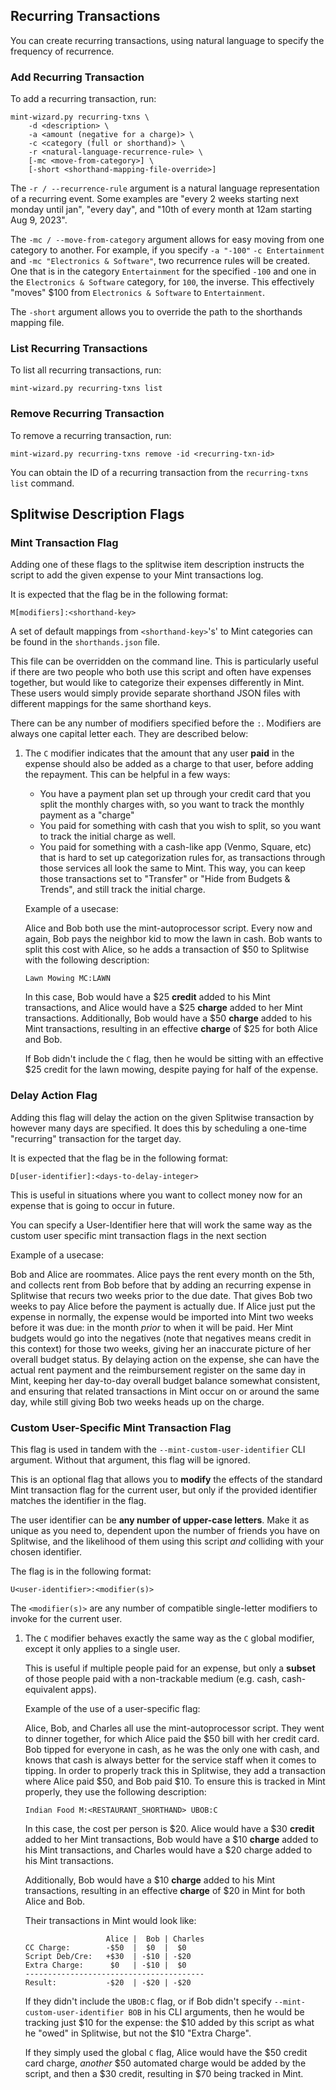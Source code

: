 ## Recurring Transactions

You can create recurring transactions, using natural language to specify the
frequency of recurrence.

### Add Recurring Transaction

To add a recurring transaction, run:

```
mint-wizard.py recurring-txns \
    -d <description> \
    -a <amount (negative for a charge)> \
    -c <category (full or shorthand)> \
    -r <natural-language-recurrence-rule> \
    [-mc <move-from-category>] \
    [-short <shorthand-mapping-file-override>]
```

The `-r / --recurrence-rule` argument is a natural language representation of a
recurring event. Some examples are "every 2 weeks starting next monday until jan",
"every day", and "10th of every month at 12am starting Aug 9, 2023".

The `-mc / --move-from-category` argument allows for easy moving from one category
to another. For example, if you specify `-a "-100"` `-c Entertainment` and
`-mc "Electronics & Software"`, two recurrence rules will be created. One that is
in the category `Entertainment` for the specified `-100` and one in the
`Electronics & Software` category, for `100`, the inverse. This effectively "moves"
$100 from `Electronics & Software` to `Entertainment`.

The `-short` argument allows you to override the path to the shorthands mapping file.

### List Recurring Transactions

To list all recurring transactions, run:

```
mint-wizard.py recurring-txns list
```

### Remove Recurring Transaction

To remove a recurring transaction, run:

```
mint-wizard.py recurring-txns remove -id <recurring-txn-id>
```

You can obtain the ID of a recurring transaction from the `recurring-txns list` command.

## Splitwise Description Flags

### Mint Transaction Flag

Adding one of these flags to the splitwise item description instructs the script
to add the given expense to your Mint transactions log.

It is expected that the flag be in the following format:

```
M[modifiers]:<shorthand-key>
```

A set of default mappings from `<shorthand-key>`'s' to Mint categories can be
found in the `shorthands.json` file.

This file can be overridden on the command line. This is particularly useful if
there are two people who both use this script and often have expenses together,
but would like to categorize their expenses differently in Mint. These users
would simply provide separate shorthand JSON files with different mappings for
the same shorthand keys.

There can be any number of modifiers specified before the `:`. Modifiers are
always one capital letter each. They are described below:

1.  The `C` modifier indicates that the amount that any user **paid** in the 
    expense should also be added as a charge to that user, before adding the
    repayment. This can be helpful in a few ways:

    * You have a payment plan set up through your credit card that you split the
       monthly charges with, so you want to track the monthly payment as a "charge"
    * You paid for something with cash that you wish to split, so you want to
      track the initial charge as well.
    * You paid for something with a cash-like app (Venmo, Square, etc) that is
      hard to set up categorization rules for, as transactions through those
      services all look the same to Mint. This way, you can keep those transactions
      set to "Transfer" or "Hide from Budgets & Trends", and still track the initial
      charge.

    Example of a usecase:

	Alice and Bob both use the mint-autoprocessor script. Every now and again, Bob pays
	the neighbor kid to mow the lawn in cash. Bob wants to split this cost with Alice,
	so he adds a transaction of $50 to Splitwise with the following description:

	```
	Lawn Mowing MC:LAWN
	```

	In this case, Bob would have a $25 **credit** added to his Mint transactions, and
	Alice would have a $25 **charge** added to her Mint transactions. Additionally, Bob
	would have a $50 **charge** added to his Mint transactions, resulting in an effective
	**charge** of $25 for both Alice and Bob.

	If Bob didn't include the `C` flag, then he would be sitting with an effective $25 
	credit for the lawn mowing, despite paying for half of the expense.

### Delay Action Flag

Adding this flag will delay the action on the given Splitwise transaction by however
many days are specified. It does this by scheduling a one-time "recurring" transaction
for the target day.

It is expected that the flag be in the following format:

```
D[user-identifier]:<days-to-delay-integer>
```

This is useful in situations where you want to collect money now for an expense that is
going to occur in future.

You can specify a User-Identifier here that will work the same way as the custom user
specific mint transaction flags in the next section

Example of a usecase:

Bob and Alice are roommates. Alice pays the rent every month on the 5th, and collects
rent from Bob before that by adding an recurring expense in Splitwise that recurs two
weeks prior to the due date. That gives Bob two weeks to pay Alice before the payment
is actually due. If Alice just put the expense in normally, the expense would be
imported into Mint two weeks before it was due: in the month _prior_ to when it will
be paid. Her Mint budgets would go into the negatives (note that negatives means
credit in this context) for those two weeks, giving her an inaccurate picture of her
overall budget status. By delaying action on the expense, she can have the actual rent
payment and the reimbursement register on the same day in Mint, keeping her day-to-day
overall budget balance somewhat consistent, and ensuring that related transactions in
Mint occur on or around the same day, while still giving Bob two weeks heads up on the
charge.


### Custom User-Specific Mint Transaction Flag

This flag is used in tandem with the `--mint-custom-user-identifier` CLI
argument. Without that argument, this flag will be ignored.

This is an optional flag that allows you to **modify** the effects of the standard
Mint transaction flag for the current user, but only if the provided identifier
matches the identifier in the flag.

The user identifier can be **any number of upper-case letters**. Make it as unique
as you need to, dependent upon the number of friends you have on Splitwise, and the
likelihood of them using this script _and_ colliding with your chosen identifier.

The flag is in the following format:

```
U<user-identifier>:<modifier(s)>
```

The `<modifier(s)>` are any number of compatible single-letter modifiers to invoke
for the current user.

1.  The `C` modifier behaves exactly the same way as the `C` global modifier, except
	it only applies to a single user.

	This is useful if multiple people paid for an expense, but only a **subset** of
	those people paid with a non-trackable medium (e.g. cash, cash-equivalent apps).

	Example of the use of a user-specific flag:

	Alice, Bob, and Charles all use the mint-autoprocessor script. They went to dinner
	together, for which Alice paid the $50 bill with her credit card. Bob tipped for
	everyone in cash, as he was the only one with cash, and knows that cash is always
	better for the service staff when it comes to tipping. In order to properly track
	this in Splitwise, they add a transaction where Alice paid $50, and Bob paid $10.
	To ensure this is tracked in Mint properly, they use the following description:

	```
	Indian Food M:<RESTAURANT_SHORTHAND> UBOB:C
	```

	In this case, the cost per person is $20. Alice would have a $30 **credit** added
	to her Mint transactions, Bob would have a $10 **charge** added to his Mint
	transactions, and Charles would have a $20 charge added to his Mint transactions.

	Additionally, Bob would have a $10 **charge** added to his Mint transactions,
	resulting in an effective **charge** of $20 in Mint for both Alice and Bob.

	Their transactions in Mint would look like:

	```
	                  Alice |  Bob | Charles
	CC Charge:        -$50  |  $0  |  $0
	Script Deb/Cre:   +$30  | -$10 | -$20
    Extra Charge:      $0   | -$10 |  $0
    ----------------------------------------
    Result:           -$20  | -$20 | -$20
	```

	If they didn't include the `UBOB:C` flag, or if Bob didn't specify 
	`--mint-custom-user-identifier BOB` in his CLI arguments, then he would be tracking
	just $10 for the expense: the $10 added by this script as what he "owed" in Splitwise,
	but not the $10 "Extra Charge".

	If they simply used the global `C` flag, Alice would have the $50 credit card charge,
	_another_ $50 automated charge would be added by the script, and then a $30 credit,
	resulting in $70 being tracked in Mint.